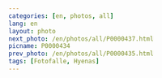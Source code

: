 ```yaml
---
categories: [en, photos, all]
lang: en
layout: photo
next_photo: /en/photos/all/P0000437.html
picname: P0000434
prev_photo: /en/photos/all/P0000435.html
tags: [Fotofalle, Hyenas]
---
```

